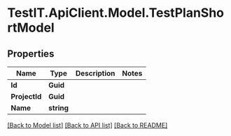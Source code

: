 # TestIT.ApiClient.Model.TestPlanShortModel

## Properties

Name | Type | Description | Notes
------------ | ------------- | ------------- | -------------
**Id** | **Guid** |  | 
**ProjectId** | **Guid** |  | 
**Name** | **string** |  | 

[[Back to Model list]](../README.md#documentation-for-models) [[Back to API list]](../README.md#documentation-for-api-endpoints) [[Back to README]](../README.md)

